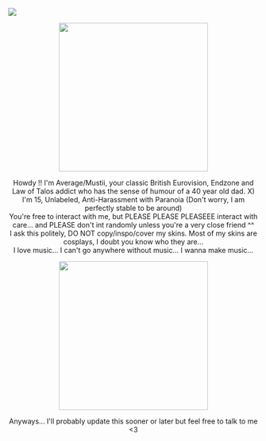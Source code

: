 ![](https://komarev.com/ghpvc/?username=AverageVaeb&color=lightgrey&label=⛏Competitors )

<p align="center">
<img src="https://i.pinimg.com/736x/f0/45/f7/f045f7a5dfff4eb1f070f67a8ae79cac.jpg" width=300 height=300>
</p>



<div align="center">
Howdy !! I'm Average/Mustii, your classic British Eurovision, Endzone and Law of Talos addict who has the sense of humour of a 40 year old dad. X)
  
<div align="center">
I'm 15, Unlabeled, Anti-Harassment with Paranoia (Don't worry, I am perfectly stable to be around)
  
<div align="center">
You're free to interact with me, but PLEASE PLEASE PLEASEEE interact with care... and PLEASE don't int randomly unless you're a very close friend ^^
  
<div align="center">
I ask this politely, DO NOT copy/inspo/cover my skins. Most of my skins are cosplays, I doubt you know who they are...

<div align="center">
I love music... I can't go anywhere without music... I wanna make music...

<p align="center">
<img src="https://images-wixmp-ed30a86b8c4ca887773594c2.wixmp.com/f/abe0290f-818c-4165-8053-fe76f7547091/diq3uwt-27c5d973-8778-40ba-b30b-6d1890f4daaf.png?token=eyJ0eXAiOiJKV1QiLCJhbGciOiJIUzI1NiJ9.eyJzdWIiOiJ1cm46YXBwOjdlMGQxODg5ODIyNjQzNzNhNWYwZDQxNWVhMGQyNmUwIiwiaXNzIjoidXJuOmFwcDo3ZTBkMTg4OTgyMjY0MzczYTVmMGQ0MTVlYTBkMjZlMCIsIm9iaiI6W1t7InBhdGgiOiJcL2ZcL2FiZTAyOTBmLTgxOGMtNDE2NS04MDUzLWZlNzZmNzU0NzA5MVwvZGlxM3V3dC0yN2M1ZDk3My04Nzc4LTQwYmEtYjMwYi02ZDE4OTBmNGRhYWYucG5nIn1dXSwiYXVkIjpbInVybjpzZXJ2aWNlOmZpbGUuZG93bmxvYWQiXX0._E9EXqdkgWv0Rs4YpibGHIKOuuBYRonediWtN2WadXA" width=300 height=300>


<div align="center">
Anyways... I'll probably update this sooner or later but feel free to talk to me <3
